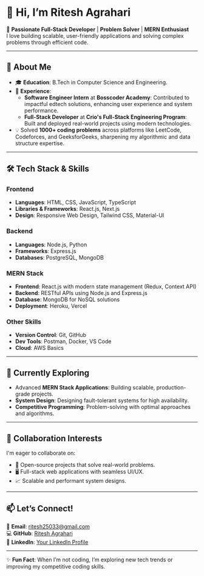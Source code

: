 # 👋 Hi, I’m Ritesh Agrahari  

🚀 **Passionate Full-Stack Developer** | **Problem Solver** | **MERN Enthusiast**  
I love building scalable, user-friendly applications and solving complex problems through efficient code.  

---

## 👀 About Me  
- 🎓 **Education**: B.Tech in Computer Science and Engineering.  
- 💼 **Experience**:  
   - **Software Engineer Intern** at **Bosscoder Academy**: Contributed to impactful edtech solutions, enhancing user experience and system performance.  
   - **Full-Stack Developer** at **Crio's Full-Stack Engineering Program**: Built and deployed real-world projects using modern technologies.  
- 💡 Solved **1000+ coding problems** across platforms like LeetCode, Codeforces, and GeeksforGeeks, sharpening my algorithmic and data structure expertise.  

---

## 🛠️ Tech Stack & Skills  
### **Frontend**  
- **Languages**: HTML, CSS, JavaScript, TypeScript  
- **Libraries & Frameworks**: React.js, Next.js  
- **Design**: Responsive Web Design, Tailwind CSS, Material-UI  

### **Backend**  
- **Languages**: Node.js, Python  
- **Frameworks**: Express.js  
- **Databases**: PostgreSQL, MongoDB  

### **MERN Stack**  
- **Frontend**: React.js with modern state management (Redux, Context API)  
- **Backend**: RESTful APIs using Node.js and Express.js  
- **Database**: MongoDB for NoSQL solutions  
- **Deployment**: Heroku, Vercel  

### **Other Skills**  
- **Version Control**: Git, GitHub  
- **Dev Tools**: Postman, Docker, VS Code  
- **Cloud**: AWS Basics  

---

## 🌱 Currently Exploring  
- Advanced **MERN Stack Applications**: Building scalable, production-grade projects.  
- **System Design**: Designing fault-tolerant systems for high availability.  
- **Competitive Programming**: Problem-solving with optimal approaches and algorithms.  

---

## 💞 Collaboration Interests  
I'm eager to collaborate on:  
- 🚀 Open-source projects that solve real-world problems.  
- 🖥️ Full-stack web applications with seamless UI/UX.  
- 📈 Scalable and performant system designs.  

---

## 📫 Let’s Connect!  
📧 **Email**: ritesh25033@gmail.com  
💻 **GitHub**: [Ritesh Agrahari](https://github.com/ritesh25033)  
💼 **LinkedIn**: [Your LinkedIn Profile](https://www.linkedin.com/in/riteshagrahari25033/)  

---

✨ **Fun Fact**: When I’m not coding, I’m exploring new tech trends or improving my competitive coding skills.  
